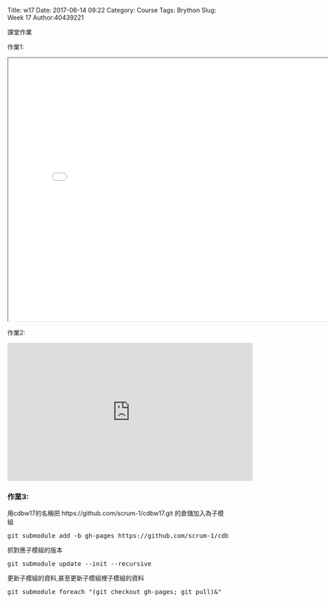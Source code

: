 Title:  w17 
Date: 2017-06-14 09:22 
Category: Course
Tags: Brython
Slug: Week 17
Author:40439221


 課堂作業 

<!-- PELICAN_END_SUMMARY -->


作業1:
<iframe src="./../w17/003.html" width="800" height="600"></iframe>

作業2:
<iframe width="560" height="315" src="https://www.youtube.com/embed/1OHKqSvVBsc" frameborder="0" allowfullscreen></iframe>

<h3>作業3:</h3>
用cdbw17的名稱把 https://github.com/scrum-1/cdbw17.git 的倉儲加入為子模組
<pre>
git submodule add -b gh-pages https://github.com/scrum-1/cdbw17 subw17
</pre>

抓對應子模組的版本

<pre>git submodule update --init --recursive</pre>

更新子模組的資料,甚至更新子模組裡子模組的資料

<pre>git submodule foreach "(git checkout gh-pages; git pull)&"</pre>


